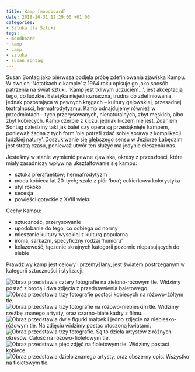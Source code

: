 ```yaml
---
title: Kamp [moodboard]
date: 2018-10-31 12:29:00 +01:00
categories:
- Sztuka dla Sztuki
tags:
- moodboard
- kamp
- camp
- sztuka
- susan sontag
---
```


Susan Sontag jako pierwsza podjęła próbę zdefiniowania zjawiska Kampu. W swoich ‘Notatkach o kampie’ z 1964 roku opisuje go jako sposób patrzenia na świat sztuki. ‘Kamp jest tkliwym uczuciem...’, jest akceptacją tego, co ludzkie. Estetyka niejednoznaczna, trudna do zdefiniowania, jednak pozostająca w pewnych kręgach – kultury gejowskiej, przesadnej teatralności, hermafrodytyzmu. Kamp odnajdujemy również w przedmiotach – tych przerysowanych, nienaturalnych, zbyt męskich, albo zbyt kobiecych. Kamp czerpie z kiczu, jednak kiczem nie jest. Zdaniem Sontag dziedziny taki jak balet czy opera są przesiąknięte kampem, ponieważ żadna z tych form ‘nie potrafi zdać sobie sprawy z komplikacji ludzkiej natury’. Doszukiwanie się głębszego sensu w Jeziorze Łabędzim jest stratą czasu, ponieważ utwór ten służyć ma jedynie cieszeniu nas. 

Jesteśmy w stanie wymienić pewne zjawiska, okresy z przeszłości, które miały zasadniczy wpływ na ukształtowanie się kampu:

* sztuka prerafaelitów; hermafrodytyzm
* moda kobieca lat 20-tych; szale z piór ‘boa’; cukierkowa kolorystyka
* styl rokoko
* secesja
* powieści gotyckie z XVIII wieku

Cechy Kampu:

* sztuczność, przerysowanie
* upodobanie do tego, co odbiega od normy
* mieszanie kultury wysokiej z kulturą popularną
* ironia, sarkazm, specyficzny rodzaj ‘humoru’
* kolażowość; łączenie skrajnych kategorii pozornie niepasujących do siebie

Prawdziwy kamp jest celowy i przemyślany, jest światem postrzeganym w kategorii sztuczności i stylizacji.

![Obraz przedstawia cztery fotografie na zielono-różowym tle. Widzimy postać z brodą i dwa zdjęcia z przedstawienia baletowego.](https://assets1.ello.co/uploads/asset/attachment/8431503/ello-optimized-a97ea95f.jpg)
![Obraz przedstawia trzy fotografie postaci kobiecych na różowo-żółtym tle.](https://assets0.ello.co/uploads/asset/attachment/8418257/ello-optimized-c0a156a7.jpg)
![Obraz przedstawia trzy fotografie na różowo-niebieskim tle. Widzimy rzeźbę znanego artysty, oraz czarno-białe kadry z filmu.](https://assets1.ello.co/uploads/asset/attachment/8418259/ello-optimized-ebcfaccd.jpg)
![Obraz przedstawia dwie figurki małpek i jedno zdjęcie na niebiesko-różowym tle. Na zdjęciu widzimy postać otoczoną kwiatami.](https://assets1.ello.co/uploads/asset/attachment/8418260/ello-optimized-bb903f23.jpg)
![Obraz przedstawia trzy fotografie. Są to dzieła artystów z różnych okresów. Całość na różowo-fioletowym tle.](https://assets2.ello.co/uploads/asset/attachment/8418262/ello-optimized-1ecd6358.jpg)
![Obraz przedstawia pięć zdjęć na fioletowym tle. Widzimy postaci kobiece.](https://assets0.ello.co/uploads/asset/attachment/8418264/ello-optimized-95caa4de.jpg)
![Obraz przedstawia dzieło znanego artysty, oraz obszerny opis. Wszystko na fioletowym tle.](https://assets0.ello.co/uploads/asset/attachment/8418266/ello-optimized-334de995.jpg)